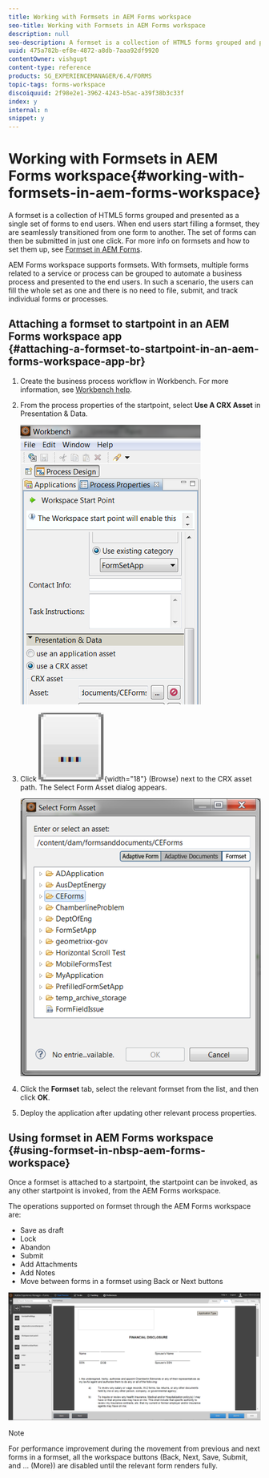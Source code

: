 ```yaml
---
title: Working with Formsets in AEM Forms workspace
seo-title: Working with Formsets in AEM Forms workspace
description: null
seo-description: A formset is a collection of HTML5 forms grouped and presented as a single set of forms to end users. Learn how you can work with formsets in AEM Forms workspace.
uuid: 475a782b-ef8e-4872-a8db-7aaa92df9920
contentOwner: vishgupt
content-type: reference
products: SG_EXPERIENCEMANAGER/6.4/FORMS
topic-tags: forms-workspace
discoiquuid: 2f98e2e1-3962-4243-b5ac-a39f38b3c33f
index: y
internal: n
snippet: y
---
```


# Working with Formsets in AEM Forms workspace{#working-with-formsets-in-aem-forms-workspace}

A formset is a collection of HTML5 forms grouped and presented as a single set of forms to end users. When end users start filling a formset, they are seamlessly transitioned from one form to another. The set of forms can then be submitted in just one click. For more info on formsets and how to set them up, see [Formset in AEM Forms](../../forms/using/formset-in-aem-forms.md).

AEM Forms workspace supports formsets. With formsets, multiple forms related to a service or process can be grouped to automate a business process and presented to the end users. In such a scenario, the users can fill the whole set as one and there is no need to file, submit, and track individual forms or processes.

## Attaching a formset to startpoint in an AEM Forms workspace app <br> {#attaching-a-formset-to-startpoint-in-an-aem-forms-workspace-app-br}

1. Create the business process workflow in Workbench. For more information, see [Workbench help](http://www.adobe.com/go/learn_aemforms_workbench_63).
1. From the process properties of the startpoint, select **Use A CRX Asset** in Presentation & Data.

   ![](assets/1-1.png)

1. Click ![](assets/browse.png){width="18"} (Browse) next to the CRX asset path. The Select Form Asset dialog appears.

   ![](assets/2.png)

1. Click the **Formset** tab, select the relevant formset from the list, and then click **OK**.  

1. Deploy the application after updating other relevant process properties.

## Using formset in&nbsp;AEM Forms workspace {#using-formset-in-nbsp-aem-forms-workspace}

Once a formset is attached to a startpoint, the startpoint can be invoked, as any other startpoint is invoked, from the AEM Forms workspace.

The operations supported on formset through the AEM Forms workspace are:

* Save as draft 
* Lock 
* Abandon
* Submit 
* Add Attachments 
* Add Notes
* Move between forms in a formset using Back or Next buttons

![](assets/3-1.png)

>[!NOTE]
>
>For performance improvement during the movement from previous and next forms in a formset, all the workspace buttons (Back, Next, Save, Submit, and ... (More)) are disabled until the relevant form renders fully.

